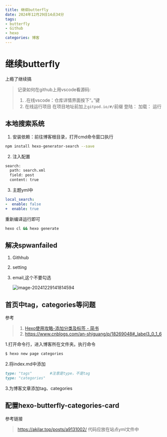 ```yaml
---
title: 继续butterfly
date: 2024年12月29日14点34分
tags: 
- butterfly
- Github
- hexo
categories: 博客
---
```


# 继续butterfly

上瘾了继续搞

> 记录如何在github上用vscode看源码:
>
> 
>
> 1. .在线vscode：仓库详情界面按下“。”键
> 2. 在线运行项目 在项目地址前加上`gitpod.io/#/`前缀 登陆： 加载： 运行

 

## 本地搜索系统

1. 安装依赖：前往博客根目录，打开cmd命令窗口执行

```bash
npm install hexo-generator-search --save
```

2. 注入配置

```bash
search:
  path: search.xml
  field: post
  content: true
```
3. 主题yml中

```yml
local_search:
-  enable: false
+  enable: true
```
重新编译运行即可
```bash
hexo cl && hexo generate
```



## 解决spwanfailed

1. Githhub

2. setting

3. email,这个不要勾选

   ![image-20241229141814594](C:\Users\yolo\AppData\Roaming\Typora\typora-user-images\image-20241229141814594.png)

## 首页中tag，categories等问题

参考
>1. [Hexo使用攻略-添加分类及标签 - 简书](https://www.jianshu.com/p/e17711e44e00)
>2. https://www.cnblogs.com/an-shiguang/p/18269048#_label3_0_1_6

1.打开命令行，进入博客所在文件夹。执行命令
```bash
$ hexo new page categories
```

2.将index.md中添加
```markdown
type: "tags"        #注意是type，不是tag
type: "categories"
```
3.为博客文章添加tag、categories


## 配置hexo-butterfly-categories-card
参考链接
>https://akilar.top/posts/a9131002/
代码应放在站点yml文件中



